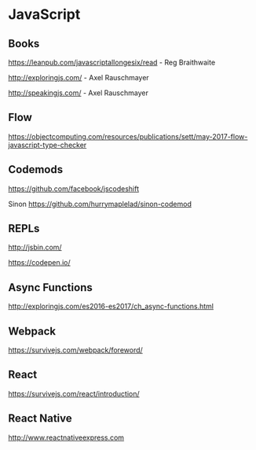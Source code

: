 # JavaScript

## Books
https://leanpub.com/javascriptallongesix/read - Reg Braithwaite

http://exploringjs.com/ - Axel Rauschmayer

http://speakingjs.com/ - Axel Rauschmayer

## Flow
https://objectcomputing.com/resources/publications/sett/may-2017-flow-javascript-type-checker

## Codemods
https://github.com/facebook/jscodeshift

Sinon https://github.com/hurrymaplelad/sinon-codemod

## REPLs
http://jsbin.com/

https://codepen.io/

## Async Functions
http://exploringjs.com/es2016-es2017/ch_async-functions.html



## Webpack
https://survivejs.com/webpack/foreword/

## React
https://survivejs.com/react/introduction/

## React Native
http://www.reactnativeexpress.com
